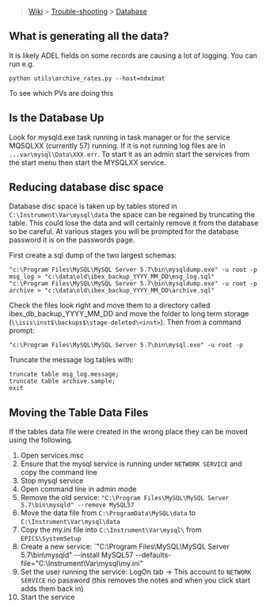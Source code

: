 > [Wiki](Home) > [Trouble-shooting](trouble-shooting-pages) > [Database](Database-Troubleshooting)

## What is generating all the data?

It is likely ADEL fields on some records are causing a lot of logging. You can run e.g.
```
python utils\archive_rates.py --host=ndximat
```
To see which PVs are doing this

## Is the Database Up

Look for mysqld.exe task running in task manager or for the service MQSQLXX (currently 57) running. If it is not running log files are in `...var\mysql\Data\XXX.err`. To start it as an admin start the services from the start menu then start the MYSQLXX service.

## Reducing database disc space

Database disc space is taken up by tables stored in `C:\Instrument\Var\mysql\data` the space can be regained by truncating the table. This could lose the data and will certainly remove it from the database so be careful. At various stages you will be prompted for the database password it is on the passwords page.

First create a sql dump of the two largest schemas:

    "c:\Program Files\MySQL\MySQL Server 5.7\bin\mysqldump.exe" -u root -p msg_log > "c:\data\old\ibex_backup_YYYY_MM_DD\msg_log.sql"
    "c:\Program Files\MySQL\MySQL Server 5.7\bin\mysqldump.exe" -u root -p archive > "c:\data\old\ibex_backup_YYYY_MM_DD\archive.sql"

Check the files look right and move them to a directory called ibex_db_backup_YYYY_MM_DD and move the folder to long term storage (`\\isis\inst$\backups$\stage-deleted\<inst>`). Then from a command prompt:

    "c:\Program Files\MySQL\MySQL Server 5.7\bin\mysql.exe" -u root -p

Truncate the message log tables with: 

    truncate table msg_log.message;
    truncate table archive.sample;
    exit

## Moving the Table Data Files

If the tables data file were created in the wrong place they can be moved using the following.

1. Open services.msc
1. Ensure that the mysql service is running under `NETWORK SERVICE` and copy the command line
1. Stop mysql service
1. Open command line in admin mode
1. Remove the old service: `"C:\Program Files\MySQL\MySQL Server 5.7\bin\mysqld" --remove MySQL57`
1. Move the data file from `C:\ProgramData\MySQL\data` to `C:\Instrument\Var\mysql\data`
1. Copy the my.ini file into `C:\Instrument\Var\mysql\` from `EPICS\SystemSetup`
1. Create a new service: `"C:\Program Files\MySQL\MySQL Server 5.7\bin\mysqld" --install MySQL57 --defaults-file=\"C:\Instrument\Var\mysql\my.ini\"
1. Set the user running the service: LogOn tab -> This account to `NETWORK SERVICE` no password (this removes the notes and when you click start adds them back in)
1. Start the service

